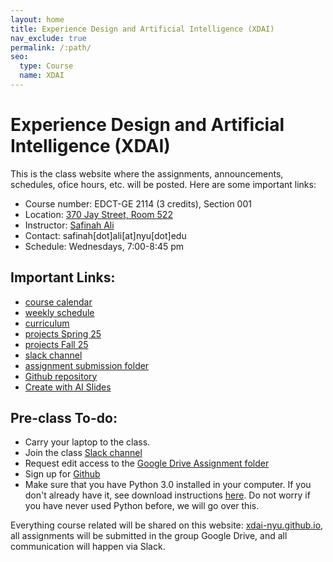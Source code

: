 ```yaml
---
layout: home
title: Experience Design and Artificial Intelligence (XDAI)
nav_exclude: true
permalink: /:path/
seo:
  type: Course
  name: XDAI
---
```


# Experience Design and Artificial Intelligence (XDAI)

This is the class website where the assignments, announcements, schedules, ofice hours, etc. will be posted. Here are some important links: 

- Course number: EDCT-GE 2114 (3 credits), Section 001
- Location: [370 Jay Street, Room 522](https://g.co/kgs/ZUeFPF3)
- Instructor: [Safinah Ali](https://steinhardt.nyu.edu/people/safinah-ali)
- Contact: safinah[dot]ali[at]nyu[dot]edu
- Schedule: Wednesdays, 7:00-8:45 pm

## Important Links:
- [course calendar](calendar.md)
- [weekly schedule](schedule.md)
- [curriculum](curriculum.md)
- [projects Spring 25](projectss25.md)
- [projects Fall 25](projectsf25.md)
- [slack channel](https://ectnyu.slack.com/archives/C08A4NVRWL8)
- [assignment submission folder](https://drive.google.com/drive/folders/10QJY4eDSQVoGuU9s-fj3FHR63pGw777z?usp=drive_link)
- [Github repository](https://github.com/xdai-nyu/xdai-nyu.github.io)
- [Create with AI Slides](https://docs.google.com/presentation/d/1BZOD8KtlNrZ89DCSSoH-4hadH3lGdMqV_q-9bUGR1Cc/edit?usp=sharing)

## Pre-class To-do: 
- Carry your laptop to the class. 
- Join the class [Slack channel](https://ectnyu.slack.com/archives/C08A4NVRWL8) 
- Request edit access to the [Google Drive Assignment folder](https://drive.google.com/drive/folders/1Ss0c3Qh7ObPOJEO0OWkZo_oT1bfHrlHu?usp=sharing)
- Sign up for [Github](https://github.com)
- Make sure that you have Python 3.0 installed in your computer. If you don't already have it, see download instructions [here](https://www.python.org/downloads/). Do not worry if you have never used Python before, we will go over this. 

Everything course related will be shared on this website: [xdai-nyu.github.io](https://xdai-nyu.github.io), all assignments will be submitted in the group Google Drive, and all communication will happen via Slack. 
